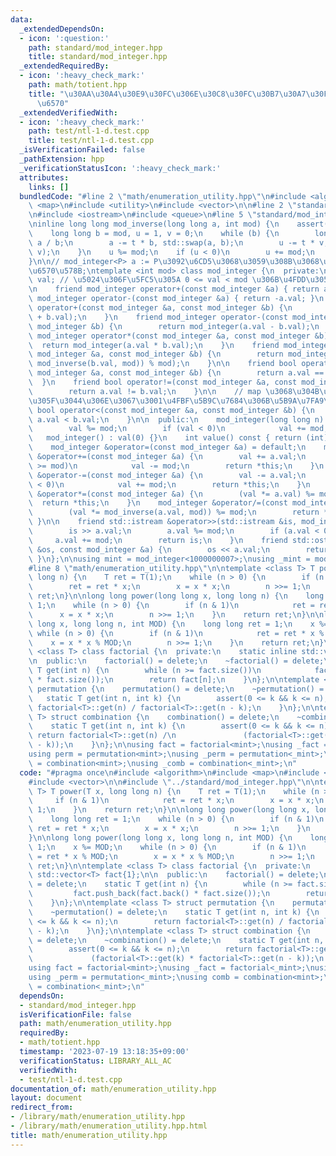 ```yaml
---
data:
  _extendedDependsOn:
  - icon: ':question:'
    path: standard/mod_integer.hpp
    title: standard/mod_integer.hpp
  _extendedRequiredBy:
  - icon: ':heavy_check_mark:'
    path: math/totient.hpp
    title: "\u30AA\u30A4\u30E9\u30FC\u306E\u30C8\u30FC\u30B7\u30A7\u30F3\u30C8\u95A2\
      \u6570"
  _extendedVerifiedWith:
  - icon: ':heavy_check_mark:'
    path: test/ntl-1-d.test.cpp
    title: test/ntl-1-d.test.cpp
  _isVerificationFailed: false
  _pathExtension: hpp
  _verificationStatusIcon: ':heavy_check_mark:'
  attributes:
    links: []
  bundledCode: "#line 2 \"math/enumeration_utility.hpp\"\n#include <algorithm>\n#include\
    \ <map>\n#include <utility>\n#include <vector>\n\n#line 2 \"standard/mod_integer.hpp\"\
    \n#include <iostream>\n#include <queue>\n#line 5 \"standard/mod_integer.hpp\"\n\
    \ninline long long mod_inverse(long long a, int mod) {\n    assert(mod > 0);\n\
    \    long long b = mod, u = 1, v = 0;\n    while (b) {\n        long long t =\
    \ a / b;\n        a -= t * b, std::swap(a, b);\n        u -= t * v, std::swap(u,\
    \ v);\n    }\n    u %= mod;\n    if (u < 0)\n        u += mod;\n    return u;\n\
    }\n\n// mod_integer<P> a := P\u3092\u6CD5\u3068\u3059\u308B\u3068\u304D\u306E\u6574\
    \u6570\u578B;\ntemplate <int mod> class mod_integer {\n  private:\n    long long\
    \ val; // \u5024\u306F\u5FC5\u305A 0 <= val < mod \u306B\u4FDD\u305F\u308C\u308B\
    \n    friend mod_integer operator+(const mod_integer &a) { return a; }\n    friend\
    \ mod_integer operator-(const mod_integer &a) { return -a.val; }\n    friend mod_integer\
    \ operator+(const mod_integer &a, const mod_integer &b) {\n        return mod_integer(a.val\
    \ + b.val);\n    }\n    friend mod_integer operator-(const mod_integer &a, const\
    \ mod_integer &b) {\n        return mod_integer(a.val - b.val);\n    }\n    friend\
    \ mod_integer operator*(const mod_integer &a, const mod_integer &b) {\n      \
    \  return mod_integer(a.val * b.val);\n    }\n    friend mod_integer operator/(const\
    \ mod_integer &a, const mod_integer &b) {\n        return mod_integer((a.val *\
    \ mod_inverse(b.val, mod)) % mod);\n    }\n\n    friend bool operator==(const\
    \ mod_integer &a, const mod_integer &b) {\n        return a.val == b.val;\n  \
    \  }\n    friend bool operator!=(const mod_integer &a, const mod_integer &b) {\n\
    \        return a.val != b.val;\n    }\n\n    // map \u3068\u304B\u306B\u4E57\u305B\
    \u305F\u3044\u306E\u3067\u3001\u4FBF\u5B9C\u7684\u306B\u5B9A\u7FA9\n    friend\
    \ bool operator<(const mod_integer &a, const mod_integer &b) {\n        return\
    \ a.val < b.val;\n    }\n\n  public:\n    mod_integer(long long n) : val(n) {\n\
    \        val %= mod;\n        if (val < 0)\n            val += mod;\n    }\n \
    \   mod_integer() : val(0) {}\n    int value() const { return (int)val; }\n\n\
    \    mod_integer &operator=(const mod_integer &a) = default;\n    mod_integer\
    \ &operator+=(const mod_integer &a) {\n        val += a.val;\n        if (val\
    \ >= mod)\n            val -= mod;\n        return *this;\n    }\n    mod_integer\
    \ &operator-=(const mod_integer &a) {\n        val -= a.val;\n        if (val\
    \ < 0)\n            val += mod;\n        return *this;\n    }\n    mod_integer\
    \ &operator*=(const mod_integer &a) {\n        (val *= a.val) %= mod;\n      \
    \  return *this;\n    }\n    mod_integer &operator/=(const mod_integer &a) {\n\
    \        (val *= mod_inverse(a.val, mod)) %= mod;\n        return *this;\n   \
    \ }\n\n    friend std::istream &operator>>(std::istream &is, mod_integer &a) {\n\
    \        is >> a.val;\n        a.val %= mod;\n        if (a.val < 0)\n       \
    \     a.val += mod;\n        return is;\n    }\n    friend std::ostream &operator<<(std::ostream\
    \ &os, const mod_integer &a) {\n        os << a.val;\n        return os;\n   \
    \ }\n};\n\nusing mint = mod_integer<1000000007>;\nusing _mint = mod_integer<998244353>;\n\
    #line 8 \"math/enumeration_utility.hpp\"\n\ntemplate <class T> T power(T x, long\
    \ long n) {\n    T ret = T(1);\n    while (n > 0) {\n        if (n & 1)\n    \
    \        ret = ret * x;\n        x = x * x;\n        n >>= 1;\n    }\n    return\
    \ ret;\n}\n\nlong long power(long long x, long long n) {\n    long long ret =\
    \ 1;\n    while (n > 0) {\n        if (n & 1)\n            ret = ret * x;\n  \
    \      x = x * x;\n        n >>= 1;\n    }\n    return ret;\n}\n\nlong long power(long\
    \ long x, long long n, int MOD) {\n    long long ret = 1;\n    x %= MOD;\n   \
    \ while (n > 0) {\n        if (n & 1)\n            ret = ret * x % MOD;\n    \
    \    x = x * x % MOD;\n        n >>= 1;\n    }\n    return ret;\n}\n\ntemplate\
    \ <class T> class factorial {\n  private:\n    static inline std::vector<T> fact{1};\n\
    \n  public:\n    factorial() = delete;\n    ~factorial() = delete;\n    static\
    \ T get(int n) {\n        while (n >= fact.size())\n            fact.push_back(fact.back()\
    \ * fact.size());\n        return fact[n];\n    }\n};\n\ntemplate <class T> struct\
    \ permutation {\n    permutation() = delete;\n    ~permutation() = delete;\n \
    \   static T get(int n, int k) {\n        assert(0 <= k && k <= n);\n        return\
    \ factorial<T>::get(n) / factorial<T>::get(n - k);\n    }\n};\n\ntemplate <class\
    \ T> struct combination {\n    combination() = delete;\n    ~combination() = delete;\n\
    \    static T get(int n, int k) {\n        assert(0 <= k && k <= n);\n       \
    \ return factorial<T>::get(n) /\n               (factorial<T>::get(k) * factorial<T>::get(n\
    \ - k));\n    }\n};\n\nusing fact = factorial<mint>;\nusing _fact = factorial<_mint>;\n\
    using perm = permutation<mint>;\nusing _perm = permutation<_mint>;\nusing comb\
    \ = combination<mint>;\nusing _comb = combination<_mint>;\n"
  code: "#pragma once\n#include <algorithm>\n#include <map>\n#include <utility>\n\
    #include <vector>\n\n#include \"../standard/mod_integer.hpp\"\n\ntemplate <class\
    \ T> T power(T x, long long n) {\n    T ret = T(1);\n    while (n > 0) {\n   \
    \     if (n & 1)\n            ret = ret * x;\n        x = x * x;\n        n >>=\
    \ 1;\n    }\n    return ret;\n}\n\nlong long power(long long x, long long n) {\n\
    \    long long ret = 1;\n    while (n > 0) {\n        if (n & 1)\n           \
    \ ret = ret * x;\n        x = x * x;\n        n >>= 1;\n    }\n    return ret;\n\
    }\n\nlong long power(long long x, long long n, int MOD) {\n    long long ret =\
    \ 1;\n    x %= MOD;\n    while (n > 0) {\n        if (n & 1)\n            ret\
    \ = ret * x % MOD;\n        x = x * x % MOD;\n        n >>= 1;\n    }\n    return\
    \ ret;\n}\n\ntemplate <class T> class factorial {\n  private:\n    static inline\
    \ std::vector<T> fact{1};\n\n  public:\n    factorial() = delete;\n    ~factorial()\
    \ = delete;\n    static T get(int n) {\n        while (n >= fact.size())\n   \
    \         fact.push_back(fact.back() * fact.size());\n        return fact[n];\n\
    \    }\n};\n\ntemplate <class T> struct permutation {\n    permutation() = delete;\n\
    \    ~permutation() = delete;\n    static T get(int n, int k) {\n        assert(0\
    \ <= k && k <= n);\n        return factorial<T>::get(n) / factorial<T>::get(n\
    \ - k);\n    }\n};\n\ntemplate <class T> struct combination {\n    combination()\
    \ = delete;\n    ~combination() = delete;\n    static T get(int n, int k) {\n\
    \        assert(0 <= k && k <= n);\n        return factorial<T>::get(n) /\n  \
    \             (factorial<T>::get(k) * factorial<T>::get(n - k));\n    }\n};\n\n\
    using fact = factorial<mint>;\nusing _fact = factorial<_mint>;\nusing perm = permutation<mint>;\n\
    using _perm = permutation<_mint>;\nusing comb = combination<mint>;\nusing _comb\
    \ = combination<_mint>;\n"
  dependsOn:
  - standard/mod_integer.hpp
  isVerificationFile: false
  path: math/enumeration_utility.hpp
  requiredBy:
  - math/totient.hpp
  timestamp: '2023-07-19 13:18:35+09:00'
  verificationStatus: LIBRARY_ALL_AC
  verifiedWith:
  - test/ntl-1-d.test.cpp
documentation_of: math/enumeration_utility.hpp
layout: document
redirect_from:
- /library/math/enumeration_utility.hpp
- /library/math/enumeration_utility.hpp.html
title: math/enumeration_utility.hpp
---
```

